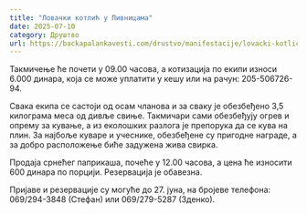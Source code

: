 ```yaml
---
title: "Ловачки котлић у Пивницама"
date: 2025-07-10
category: Друштво
url: https://backapalankavesti.com/drustvo/manifestacije/lovacki-kotlic-u-pivnicama/
---
```


Такмичење ће почети у 09.00 часова, а котизација по екипи износи 6.000 динара, која се може уплатити у кешу или на рачун: 205-506726-94.

Свака екипа се састоји од осам чланова и за сваку је обезбеђено 3,5 килограма меса од дивље свиње. Такмичари сами обезбеђују огрев и опрему за кување, а из еколошких разлога је препорука да се кува на плин. За најбоље куваре и учеснике, обезбеђене су пригодне награде, а за добро расположење биће задужена жива свирка.

Продаја срнећег паприкаша, почеће у 12.00 часова, а цена ће износити 600 динара по порцији. Резервација је обавезна.

Пријаве и резервације су могуће до 27. јуна, на бројеве телефона: 069/294-3848 (Стефан) или 069/279-5287 (Зденко).
